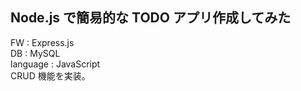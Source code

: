## Node.js で簡易的な TODO アプリ作成してみた

FW : Express.js<br>
DB : MySQL<br>
language : JavaScript<br>
CRUD 機能を実装。
